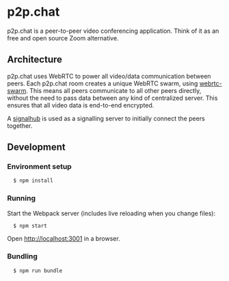 # p2p.chat

p2p.chat is a peer-to-peer video conferencing application. Think of it as an free and open source Zoom alternative.

## Architecture

p2p.chat uses WebRTC to power all video/data communication between peers. Each p2p.chat room creates a unique WebRTC swarm, using [webrtc-swarm](https://github.com/mafintosh/webrtc-swarm). This means all peers communicate to all other peers directly, without the need to pass data between any kind of centralized server. This ensures that all video data is end-to-end encrypted.

A [signalhub](https://github.com/mafintosh/signalhub) is used as a signalling server to initially connect the peers together.

## Development

### Environment setup

```sh
  $ npm install
```

### Running

Start the Webpack server (includes live reloading when you change files):

```sh
  $ npm start
```

Open [http://localhost:3001](http://localhost:3001) in a browser.

### Bundling

```sh
  $ npm run bundle
```

